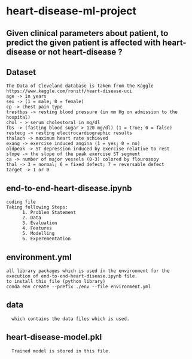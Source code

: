 # heart-disease-ml-project

## Given clinical parameters about patient, to predict the given patient is affected with heart-disease or not heart-disease ?
## Dataset
    The Data of Cleveland database is taken from the Kaggle https://www.kaggle.com/ronitf/heart-disease-uci
    age -> in years
    sex -> (1 = male; 0 = female)
    cp -> chest pain type
    trestbps -> resting blood pressure (in mm Hg on admission to the hospital)
    chol - > serum cholestoral in mg/dl
    fbs -> (fasting blood sugar > 120 mg/dl) (1 = true; 0 = false)
    restecg -> resting electrocardiographic results
    thalach -> maximum heart rate achieved
    exang -> exercise induced angina (1 = yes; 0 = no)
    oldpeak -> ST depression induced by exercise relative to rest
    slope -> the slope of the peak exercise ST segment
    ca -> number of major vessels (0-3) colored by flourosopy
    thal -> 3 = normal; 6 = fixed defect; 7 = reversable defect
    target -> 1 or 0


## end-to-end-heart-disease.ipynb
    coding file
    Taking following Steps:
          1. Problem Statement
          2. Data
          3. Evaluation
          4. Features
          5. Modelling
          6. Experementation
          
## environment.yml
    all library packages which is used in the environment for the execution of end-to-end-heart-disease.ipynb file.
    to install this file (python library)
    conda env create --prefix ./env --file environment.yml
    
## data
      which contains the data files which is used.
      
## heart-disease-model.pkl
      Trained model is stored in this file.
